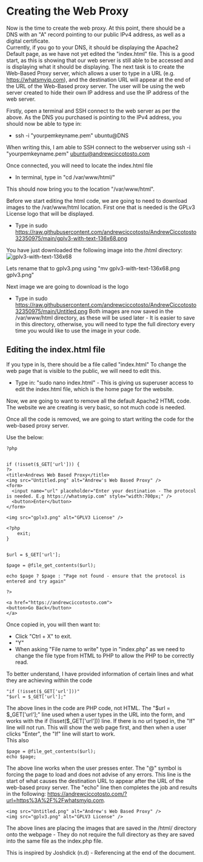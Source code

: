 # Creating the Web Proxy
Now is the time to create the web proxy. At this point, there should be a DNS with an "A" record pointing to our public IPv4 address, as well as a digital certificate.  
Currently, if you go to your DNS, it should be displaying the Apache2 Default page, as we have not yet edited the "index.html" file. This is a good start, as this is showing that our web server is still able to be accessed and is displaying what it should be displaying. The next task is to create the Web-Based Proxy server, which allows a user to type in a URL (e.g. https://whatsmyip.com), and the destination URL will appear at the end of the URL of the Web-Based proxy server. The user will be using the web server created to hide their own IP address and use the IP address of the web server.

Firstly, open a terminal and SSH connect to the web server as per the above. As the DNS you purchased is pointing to the IPv4 address, you should now be able to type in:
* ssh -i "yourpemkeyname.pem" ubuntu@DNS
  
When writing this, I am able to SSH connect to the webserver using ssh -i "yourpemkeyname.pem" ubuntu@andrewciccotosto.com

Once connected, you will need to locate the index.html file
* In terminal, type in "cd /var/www/html/"

This should now bring you to the location "/var/www/html". 
  
Before we start editing the html code, we are going to need to download images to the /var/www/html location.
First one that is needed is the GPLv3 License logo that will be displayed.
* Type in sudo https://raw.githubusercontent.com/andrewciccotosto/AndrewCiccotosto32350975/main/gplv3-with-text-136x68.png
  
You have just downloaded the following image into the /html directory: ![gplv3-with-text-136x68](https://github.com/user-attachments/assets/e0486820-458f-4742-9d68-696f5233dd3e)  
  
Lets rename that to gplv3.png using "mv gplv3-with-text-136x68.png gplv3.png"  
  
Next image we are going to download is the logo

* Type in sudo https://raw.githubusercontent.com/andrewciccotosto/AndrewCiccotosto32350975/main/Untitled.png
Both images are now saved in the /var/www/html directory, as these will be used later - It is easier to save in this directory, otherwise, you will need to type the full directory every time you would like to use the image in your code.


## Editing the index.html file
If you type in ls, there should be a file called "index.html" To change the web page that is visible to the public, we will need to edit this.
* Type in: "sudo nano index.html" - This is giving us superuser access to edit the index.html file, which is the home page for the website.  

Now, we are going to want to remove all the default Apache2 HTML code. The website we are creating is very basic, so not much code is needed.  

Once all the code is removed, we are going to start writing the code for the web-based proxy server.  

Use the below: 

```
?php
 
 
if (!isset($_GET['url'])) {
?>
<title>Andrews Web Based Proxy</title>
<img src="Untitled.png" alt="Andrew's Web Based Proxy" />
<form>
  <input name="url" placeholder="Enter your destination - The protocol is needed. E.g https://whatsmyip.com" style="width:700px;" />
  <button>Enter</button>
</form>
 
<img src="gplv3.png" alt="GPLV3 License" />
 
<?php
    exit;
}
 
 
$url = $_GET['url'];

$page = @file_get_contents($url);
 
echo $page ? $page : "Page not found - ensure that the protocol is entered and try again"
 
?>
 
<a href="https://andrewciccotosto.com">
<button>Go Back</button>
</a>
```

Once copied in, you will then want to:
* Click "Ctrl + X" to exit.
* "Y"
* When asking "File name to write" type in "index.php" as we need to change the file type from HTML to PHP to allow the PHP to be correctly read.




To better understand, I have provided information of certain lines and what they are achieving within the code  

```
"if (!isset($_GET['url']))"  
"$url = $_GET['url'];"
```

The above lines in the code are PHP code, not HTML. The "$url = $_GET['url'];" line used when a user types in the URL into the form, and works with the if (!isset($_GET['url'])) line. If there is no url typed in, the "If"
line will not run. This will show the web page first, and then when a user clicks "Enter", the "If" line will start to work.  
This also 

```
$page = @file_get_contents($url);
echo $page;
```
The above line works when the user presses enter. The "@" symbol is forcing the page to load and does not advise of any errors. This line is the start of what causes the destination URL to appear after the URL of the web-based proxy server. The "echo" line then completes the job and results in the following: https://andrewciccotosto.com/?url=https%3A%2F%2Fwhatsmyip.com.  

```
<img src="Untitled.png" alt="Andrew's Web Based Proxy" />
<img src="gplv3.png" alt="GPLV3 License" />
```
The above lines are placing the images that are saved in the /html/ directory onto the webpage - They do not require the full directory as they are saved into the same file as the index.php file.



This is inspired by Joshdick (n.d) - Referencing at the end of the document.  



